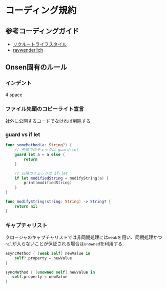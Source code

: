 # コーディング規約
## 参考コーディングガイド

- [リクルートライフスタイル](https://github.com/recruit-lifestyle/swift-style-guide)
- [raywenderlich](https://github.com/raywenderlich/swift-style-guide)

## Onsen固有のルール

### インデント

4 space

### ファイル先頭のコピーライト宣言

社外に公開するコードでなければ削除する

### guard vs if let

```swift
func someMethod(a: String?) {
    // 先頭でのチェックは guard-let
    guard let a = a else {
        return
    }

    // 以降のチェックは if-let
    if let modifiedString = modifyString(a) {
        print(modifiedString)
    }
}

func modifyString(string: String) -> String? {
    return nil
}
```

### キャプチャリスト

クロージャのキャプチャリストでは非同期処理には`weak`を用い、同期処理かつ`nil`が入らないことが保証される場合は`unowned`を利用する. 

```swift
asyncMethod { [weak self] newValue in
	self?.property = newValue
}

syncMethod { [unowned self] newValue in
   self.property = newValue
}
```
